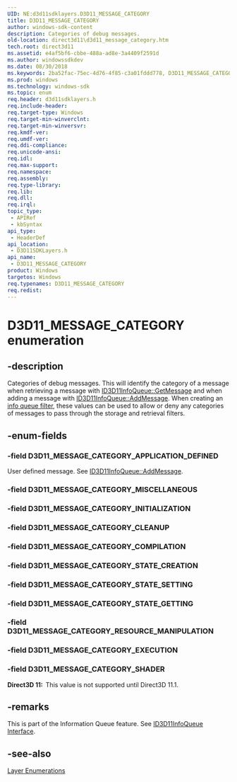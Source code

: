 ```yaml
---
UID: NE:d3d11sdklayers.D3D11_MESSAGE_CATEGORY
title: D3D11_MESSAGE_CATEGORY
author: windows-sdk-content
description: Categories of debug messages.
old-location: direct3d11\d3d11_message_category.htm
tech.root: direct3d11
ms.assetid: e4af5bf6-cbbe-488a-ad8e-3a4409f2591d
ms.author: windowssdkdev
ms.date: 08/30/2018
ms.keywords: 2ba52fac-75ec-4d76-4f85-c3a01fddd778, D3D11_MESSAGE_CATEGORY, D3D11_MESSAGE_CATEGORY enumeration [Direct3D 11], D3D11_MESSAGE_CATEGORY_APPLICATION_DEFINED, D3D11_MESSAGE_CATEGORY_CLEANUP, D3D11_MESSAGE_CATEGORY_COMPILATION, D3D11_MESSAGE_CATEGORY_EXECUTION, D3D11_MESSAGE_CATEGORY_INITIALIZATION, D3D11_MESSAGE_CATEGORY_MISCELLANEOUS, D3D11_MESSAGE_CATEGORY_RESOURCE_MANIPULATION, D3D11_MESSAGE_CATEGORY_SHADER, D3D11_MESSAGE_CATEGORY_STATE_CREATION, D3D11_MESSAGE_CATEGORY_STATE_GETTING, D3D11_MESSAGE_CATEGORY_STATE_SETTING, d3d11sdklayers/D3D11_MESSAGE_CATEGORY, d3d11sdklayers/D3D11_MESSAGE_CATEGORY_APPLICATION_DEFINED, d3d11sdklayers/D3D11_MESSAGE_CATEGORY_CLEANUP, d3d11sdklayers/D3D11_MESSAGE_CATEGORY_COMPILATION, d3d11sdklayers/D3D11_MESSAGE_CATEGORY_EXECUTION, d3d11sdklayers/D3D11_MESSAGE_CATEGORY_INITIALIZATION, d3d11sdklayers/D3D11_MESSAGE_CATEGORY_MISCELLANEOUS, d3d11sdklayers/D3D11_MESSAGE_CATEGORY_RESOURCE_MANIPULATION, d3d11sdklayers/D3D11_MESSAGE_CATEGORY_SHADER, d3d11sdklayers/D3D11_MESSAGE_CATEGORY_STATE_CREATION, d3d11sdklayers/D3D11_MESSAGE_CATEGORY_STATE_GETTING, d3d11sdklayers/D3D11_MESSAGE_CATEGORY_STATE_SETTING, direct3d11.d3d11_message_category
ms.prod: windows
ms.technology: windows-sdk
ms.topic: enum
req.header: d3d11sdklayers.h
req.include-header: 
req.target-type: Windows
req.target-min-winverclnt: 
req.target-min-winversvr: 
req.kmdf-ver: 
req.umdf-ver: 
req.ddi-compliance: 
req.unicode-ansi: 
req.idl: 
req.max-support: 
req.namespace: 
req.assembly: 
req.type-library: 
req.lib: 
req.dll: 
req.irql: 
topic_type:
 - APIRef
 - kbSyntax
api_type:
 - HeaderDef
api_location:
 - D3D11SDKLayers.h
api_name:
 - D3D11_MESSAGE_CATEGORY
product: Windows
targetos: Windows
req.typenames: D3D11_MESSAGE_CATEGORY
req.redist: 
---
```


# D3D11_MESSAGE_CATEGORY enumeration


## -description


Categories of debug messages. This will identify the category of a message when retrieving a message with <a href="https://msdn.microsoft.com/en-us/library/Ff476549(v=VS.85).aspx">ID3D11InfoQueue::GetMessage</a> and when adding a message with <a href="https://msdn.microsoft.com/en-us/library/Ff476540(v=VS.85).aspx">ID3D11InfoQueue::AddMessage</a>. When creating an <a href="https://msdn.microsoft.com/en-us/library/Ff476177(v=VS.85).aspx">info queue filter</a>, these values can be used to allow or deny any categories of messages to pass through the storage and retrieval filters.


## -enum-fields




### -field D3D11_MESSAGE_CATEGORY_APPLICATION_DEFINED

User defined message. See <a href="https://msdn.microsoft.com/en-us/library/Ff476540(v=VS.85).aspx">ID3D11InfoQueue::AddMessage</a>.


### -field D3D11_MESSAGE_CATEGORY_MISCELLANEOUS


### -field D3D11_MESSAGE_CATEGORY_INITIALIZATION


### -field D3D11_MESSAGE_CATEGORY_CLEANUP


### -field D3D11_MESSAGE_CATEGORY_COMPILATION


### -field D3D11_MESSAGE_CATEGORY_STATE_CREATION


### -field D3D11_MESSAGE_CATEGORY_STATE_SETTING


### -field D3D11_MESSAGE_CATEGORY_STATE_GETTING


### -field D3D11_MESSAGE_CATEGORY_RESOURCE_MANIPULATION


### -field D3D11_MESSAGE_CATEGORY_EXECUTION


### -field D3D11_MESSAGE_CATEGORY_SHADER

<b>Direct3D 11:  </b>This value is not supported until Direct3D 11.1.


## -remarks



This is part of the Information Queue feature. See <a href="https://msdn.microsoft.com/en-us/library/Ff476538(v=VS.85).aspx">ID3D11InfoQueue Interface</a>.




## -see-also




<a href="https://msdn.microsoft.com/en-us/library/Ff476157(v=VS.85).aspx">Layer Enumerations</a>
 

 

